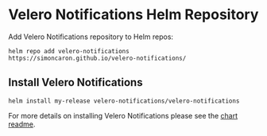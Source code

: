 # Velero Notifications Helm Repository

Add Velero Notifications repository to Helm repos:

```console
helm repo add velero-notifications https://simoncaron.github.io/velero-notifications/
```

## Install Velero Notifications

```console
helm install my-release velero-notifications/velero-notifications
```

For more details on installing Velero Notifications please see the [chart readme](https://github.com/simoncaron/velero-notifications/tree/main/charts/velero-notifications).
